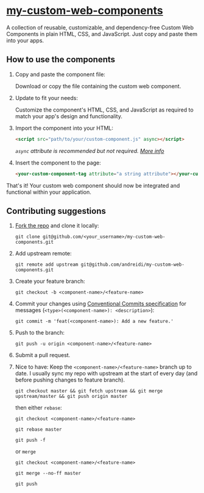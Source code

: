 # [my-custom-web-components](https://my-custom-web-components.netlify.app/)

A collection of reusable, customizable, and dependency-free Custom Web Components in plain HTML, CSS, and JavaScript. Just copy and paste them into your apps.

## How to use the components

1. Copy and paste the component file:

    Download or copy the file containing the custom web component.

2. Update to fit your needs:

    Customize the component's HTML, CSS, and JavaScript as required to match your app's design and functionality.

3. Import the component into your HTML:

   ```html
   <script src="path/to/your/custom-component.js" async></script>
   ```

   _`async` attribute is recommended but not required. [More info](https://developer.mozilla.org/en-US/docs/Web/HTML/Element/script#attr-async)_

4. Insert the component to the page:

   ```html
   <your-custom-component-tag attribute="a string attribute"></your-custom-component-tag>
   ```

That's it! Your custom web component should now be integrated and functional within your application.

## Contributing suggestions

1. [Fork the repo](https://github.com/andreidi/my-custom-web-components/fork) and clone it locally:

   ```
   git clone git@github.com/<your_username>/my-custom-web-components.git
   ```

2. Add upstream remote:

   ```
   git remote add upstream git@github.com/andreidi/my-custom-web-components.git
   ```

3. Create your feature branch:

   ```
   git checkout -b <component-name>/<feature-name>
   ```

4. Commit your changes using [Conventional Commits specification](https://www.conventionalcommits.org/) for messages (`<type>(<component-name>): <description>`):

   ```
   git commit -m 'feat(<component-name>): Add a new feature.'
   ```

5. Push to the branch:

   ```
   git push -u origin <component-name>/<feature-name>
   ```

6. Submit a pull request.
8. Nice to have: Keep the `<component-name>/<feature-name>` branch up to date. I usually sync my repo with upstream at the start of every day (and before pushing changes to feature branch).

   ```
   git checkout master && git fetch upstream && git merge upstream/master && git push origin master
   ```
   then either `rebase`:

   ```
   git checkout <component-name>/<feature-name>

   git rebase master

   git push -f
   ```

   or `merge`

   ```
   git checkout <component-name>/<feature-name>

   git merge --no-ff master

   git push
   ```
